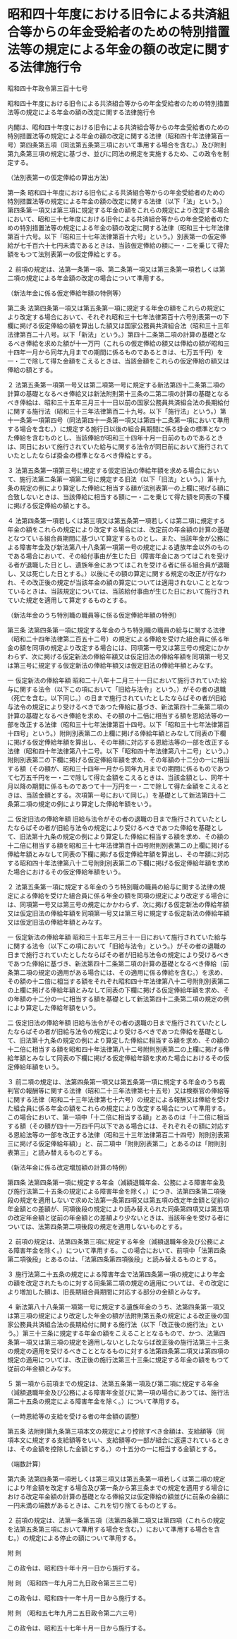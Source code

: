 # 昭和四十年度における旧令による共済組合等からの年金受給者のための特別措置法等の規定による年金の額の改定に関する法律施行令

昭和四十年政令第三百十七号

昭和四十年度における旧令による共済組合等からの年金受給者のための特別措置法等の規定による年金の額の改定に関する法律施行令

内閣は、昭和四十年度における旧令による共済組合等からの年金受給者のための特別措置法等の規定による年金の額の改定に関する法律（昭和四十年法律第百一号）第四条第五項（同法第五条第三項において準用する場合を含む。）及び附則第九条第三項の規定に基づき、並びに同法の規定を実施するため、この政令を制定する。

（法別表第一の仮定俸給の算出方法）

第一条 昭和四十年度における旧令による共済組合等からの年金受給者のための特別措置法等の規定による年金の額の改定に関する法律（以下「法」という。）第四条第一項又は第三項に規定する年金の額をこれらの規定により改定する場合において、昭和三十七年度における旧令による共済組合等からの年金受給者のための特別措置法等の規定による年金の額の改定に関する法律（昭和三十七年法律第百十六号。以下「昭和三十七年法律第百十六号」という。）別表第一の仮定俸給が七千百六十七円未満であるときは、当該仮定俸給の額に一・二を乗じて得た額をもつて法別表第一の仮定俸給とする。

２ 前項の規定は、法第一条第一項、第二条第一項又は第三条第一項若しくは第二項の規定による年金額の改定の場合について準用する。

（新法年金に係る仮定俸給年額の特例等）

第二条 法第四条第一項又は第五条第一項に規定する年金の額をこれらの規定により改定する場合において、それぞれ昭和三十七年法律第百十六号別表第一の下欄に掲げる仮定俸給の額を算出した額又は国家公務員共済組合法（昭和三十三年法律第百二十八号。以下「新法」という。）第四十二条第二項の計算の基礎となるべき俸給を求めた額が十一万円（これらの仮定俸給の額又は俸給の額が昭和三十四年一月から同年九月までの期間に係るものであるときは、七万五千円）を一・二で除して得た金額をこえるときは、当該金額をこれらの仮定俸給の額又は俸給の額とする。

２ 法第五条第一項第一号又は第二項第一号に規定する新法第四十二条第二項の計算の基礎となるべき俸給又は新法附則第十三条の二第二項の計算の基礎となるべき俸給は、昭和三十五年三月三十一日以前の国家公務員共済組合法の長期給付に関する施行法（昭和三十三年法律第百二十九号。以下「施行法」という。）第十一条第一項第四号（同法第四十一条第一項又は第四十二条第一項において準用する場合を含む。）に規定する施行日以後の組合員期間に係る掛金の標準となつた俸給を含むものとし、当該俸給が昭和三十四年十月一日前のものであるときは、同日において施行されていた給与に関する法令が同日前において施行されていたとしたならば掛金の標準となるべき俸給とする。

３ 法第五条第一項第三号に規定する仮定旧法の俸給年額を求める場合において、施行法第二条第一項第二号に規定する旧法（以下「旧法」という。）第十九条の規定の例により算定した俸給に相当する額が法別表第一の上欄に掲げる額に合致しないときは、当該俸給に相当する額に一・二を乗じて得た額を同表の下欄に掲げる仮定俸給の額とする。

４ 法第四条第一項若しくは第三項又は第五条第一項若しくは第二項に規定する年金の額をこれらの規定により改定する場合には、改定前の年金額の計算の基礎となつている組合員期間に基づいて算定するものとし、また、当該年金が公務による障害年金及び新法第八十八条第一項第一号の規定による遺族年金以外のものである場合において、その給付事由が生じた日（障害年金にあつてはこれを受ける者が退職した日とし、遺族年金にあつてはこれを受ける者に係る組合員が退職し、又は死亡した日とする。）以後にその額の算定に関する規定の改正が行なわれ、その改正後の規定が当該年金の額の算定については適用されないこととなつているときは、当該規定については、当該給付事由が生じた日において施行されていた規定を適用して算定するものとする。

（新法年金のうち特別職の職員等に係る仮定俸給年額の特例）

第三条 法第四条第一項に規定する年金のうち特別職の職員の給与に関する法律（昭和二十四年法律第二百五十二号）の規定による俸給を受けた組合員に係る年金の額を同項の規定より改定する場合には、同項第一号又は第三号の規定にかかわらず、次に掲げる仮定新法の俸給年額又は仮定旧法の俸給年額を同項第一号又は第三号に規定する仮定新法の俸給年額又は仮定旧法の俸給年額とみなす。

一 仮定新法の俸給年額 昭和二十八年十二月三十一日において施行されていた給与に関する法令（以下この項において「旧給与法令」という。）がその者の退職（死亡を含む。以下同じ。）の日まで施行されていたとしたならばその者が旧給与法令の規定により受けるべきであつた俸給に基づき、新法第四十二条第二項の計算の基礎となるべき俸給を求め、その額の十二倍に相当する額を恩給法等の一部を改正する法律（昭和三十七年法律第百十四号。以下「昭和三十七年法律第百十四号」という。）附則別表第二の上欄に掲げる俸給年額とみなして同表の下欄に掲げる仮定俸給年額を算出し、その年額に対応する恩給法等の一部を改正する法律（昭和四十年法律第八十二号。以下「昭和四十年法律第八十二号」という。）附則別表第二の下欄に掲げる仮定俸給年額を求め、その年額の十二分の一に相当する額（その額が、昭和三十四年一月から同年九月までの期間に係るものであつて七万五千円を一・二で除して得た金額をこえるときは、当該金額とし、同年十月以降の期間に係るものであつて十一万円を一・二で除して得た金額をこえるときは、当該金額とする。次項第一号において同じ。）を基礎として新法第四十二条第二項の規定の例により算定した俸給年額をいう。

二 仮定旧法の俸給年額 旧給与法令がその者の退職の日まで施行されていたとしたならばその者が旧給与法令の規定により受けるべきであつた俸給を基礎として、旧法第十九条の規定の例により算定した俸給に相当する額を求め、その額の十二倍に相当する額を昭和三十七年法律第百十四号附則別表第二の上欄に掲げる俸給年額とみなして同表の下欄に掲げる仮定俸給年額を算出し、その年額に対応する昭和四十年法律第八十二号附則別表第二の下欄に掲げる仮定俸給年額を求めた場合におけるその仮定俸給年額をいう。

２ 法第五条第一項に規定する年金のうち特別職の職員の給与に関する法律の規定による俸給を受けた組合員に係る年金の額を同項の規定により改定する場合には、同項第一号又は第三号の規定にかかわらず、次に掲げる仮定新法の俸給年額又は仮定旧法の俸給年額を同項第一号又は第三号に規定する仮定新法の俸給年額又は仮定旧法の俸給年額とみなす。

一 仮定新法の俸給年額 昭和三十五年三月三十一日において施行されていた給与に関する法令（以下この項において「旧給与法令」という。）がその者の退職の日まで施行されていたとしたならばその者が旧給与法令の規定により受けるべきであつた俸給に基づき、新法第四十二条第二項の計算の基礎となるべき俸給（前条第二項の規定の適用がある場合には、その適用に係る俸給を含む。）を求め、その額の十二倍に相当する額をそれぞれ昭和四十年法律第八十二号附則別表第二の上欄に掲げる俸給年額とみなして同表の下欄に掲げる仮定俸給年額を求め、その年額の十二分の一に相当する額を基礎として新法第四十二条第二項の規定の例により算定した俸給年額をいう。

二 仮定旧法の俸給年額 旧給与法令がその者の退職の日まで施行されていたとしたならばその者が旧給与法令の規定により受けるべきであつた俸給を基礎として、旧法第十九条の規定の例により算定した俸給に相当する額を求め、その額の十二倍に相当する額を昭和四十年法律第八十二号附則別表第二の上欄に掲げる俸給年額とみなして同表の下欄に掲げる仮定俸給年額を求めた場合におけるその仮定俸給年額をいう。

３ 前二項の規定は、法第四条第一項又は第五条第一項に規定する年金のうち裁判官の報酬等に関する法律（昭和二十三年法律第七十五号）又は検察官の俸給等に関する法律（昭和二十三年法律第七十六号）の規定による報酬又は俸給を受けた組合員に係る年金の額をこれらの規定により改定する場合について準用する。この場合において、第一項中「十二倍に相当する額」とあるのは「十二倍に相当する額（その額が四十一万四千円以下である場合には、それぞれその額に対応する恩給法等の一部を改正する法律（昭和三十三年法律第百二十四号）附則別表第三に掲げる仮定俸給年額）」と、前二項中「附則別表第二」とあるのは「附則別表第三」と読み替えるものとする。

（新法年金に係る改定増加額の計算の特例）

第四条 法第四条第一項に規定する年金（減額退職年金、公務による障害年金及び施行法第二十五条の規定による障害年金を除く。）につき、法第四条第二項後段の規定を適用しないで求めた法第一条第四項又は第五項の改定年金額と従前の年金額との差額が、同項後段の規定により読み替えられた同条第四項又は第五項の改定年金額と従前の年金額との差額より少ないときは、当該年金を受ける者については、法第四条第二項後段の規定を適用しないものとする。

２ 前項の規定は、法第四条第三項に規定する年金（減額退職年金及び公務による障害年金を除く。）について準用する。この場合において、前項中「法第四条第二項後段」とあるのは、「法第四条第四項後段」と読み替えるものとする。

３ 施行法第二十五条の規定による障害年金で法第四条第一項の規定により年金の額を改定されたものに対する同条第二項の規定の適用については、その改定により増加した額は、旧長期組合員期間に対応する部分の金額とみなす。

４ 新法第八十八条第一項第一号に規定する遺族年金のうち、法第四条第一項又は第三項の規定により改定した年金の額が法附則第五条の規定による改正後の国家公務員共済組合法の長期給付に関する施行法（以下「改正後の施行法」という。）第三十三条に規定する年金の額をこえることとなるもので、かつ、法第四条第一項又は第三項の規定を適用しないとしたならば改正後の施行法第三十三条の規定の適用を受けるべきこととなるものに対する法第四条第二項又は第四項の規定の適用については、改正後の施行法第三十三条に規定する年金の額をもつて従前の年金額とみなす。

５ 第一項から前項までの規定は、法第五条第一項及び第二項に規定する年金（減額退職年金及び公務による障害年金並びに第一項の場合にあつては、施行法第二十五条の規定による障害年金を除く。）について準用する。

（一時恩給等の支給を受ける者の年金額の調整）

第五条 法附則第九条第三項本文の規定により控除すべき金額は、支給額等（同項本文に規定する支給額等をいい、支給額等の一部が組合に返還されているときは、その金額を控除した金額とする。）の十五分の一に相当する金額とする。

（端数計算）

第六条 法第四条第一項若しくは第三項又は第五条第一項若しくは第二項の規定により年金額を改定する場合及び第一条から第三条までの規定を適用する場合における改定年金額の計算の基礎となる俸給又は仮定俸給の額並びに前条の金額に一円未満の端数があるときは、これを切り捨てるものとする。

２ 前項の規定は、法第一条第五項（法第四条第二項又は第四項（これらの規定を法第五条第三項において準用する場合を含む。）において準用する場合を含む。）の規定による停止の額について準用する。

附 則

この政令は、昭和四十年十月一日から施行する。

附 則 （昭和四一年九月二九日政令第三三二号）

この政令は、昭和四十一年十月一日から施行する。

附 則 （昭和五七年九月二五日政令第二六三号）

この政令は、昭和五十七年十月一日から施行する。
